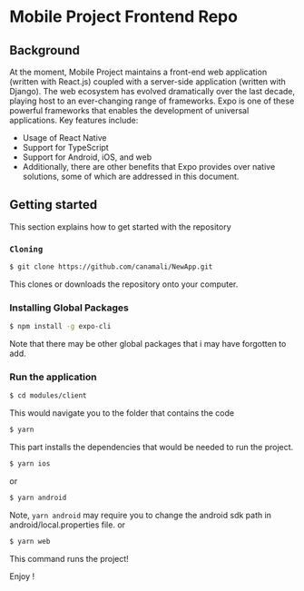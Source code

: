 # Mobile Project Frontend Repo

## Background
At the moment, Mobile Project maintains a front-end web application (written with React.js) coupled with a server-side application (written with Django). The web ecosystem has evolved dramatically over the last decade, playing host to an ever-changing range of frameworks.
Expo is one of these powerful frameworks that enables the development of universal applications. Key features include:

* Usage of React Native
* Support for TypeScript
* Support for Android, iOS, and web
* Additionally, there are other benefits that Expo provides over native solutions, some of which are addressed in this document.

## Getting started 
This section explains how to get started with the repository 

### `Cloning`

```sh
$ git clone https://github.com/canamali/NewApp.git
```

This clones or downloads the repository onto your computer.

### Installing Global Packages

```sh
$ npm install -g expo-cli
```


Note that there may be other global packages that i may have forgotten to add. 
### Run the application


```sh
$ cd modules/client
```
This would navigate you to the folder that contains the code

```sh
$ yarn
```

This part installs the dependencies that would be needed to run the project. 

```sh
$ yarn ios
```
or 
```sh
$ yarn android
```
Note, `yarn android` may require you to change the android sdk path in android/local.properties file.
or 
```sh
$ yarn web
```

This command runs the project!

Enjoy !
